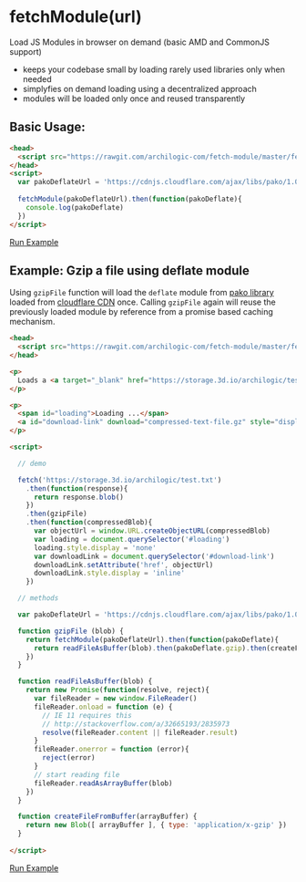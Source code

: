 # fetchModule(url)

Load JS Modules in browser on demand (basic AMD and CommonJS support)

* keeps your codebase small by loading rarely used libraries only when needed
* simplyfies on demand loading using a decentralized approach
* modules will be loaded only once and reused transparently

## Basic Usage:
```html
<head>
  <script src="https://rawgit.com/archilogic-com/fetch-module/master/fetch-module.js"></script>
</head>
<script>
  var pakoDeflateUrl = 'https://cdnjs.cloudflare.com/ajax/libs/pako/1.0.5/pako_deflate.min.js'
  
  fetchModule(pakoDeflateUrl).then(function(pakoDeflate){
    console.log(pakoDeflate)
  })
</script>
```
[Run Example](https://jsfiddle.net/3dio/o1xz594y/)

## Example: Gzip a file using deflate module

Using `gzipFile` function will load the `deflate` module from [pako library](https://www.npmjs.com/package/pako) loaded from [cloudflare CDN](https://cdnjs.cloudflare.com/ajax/libs/pako/1.0.5/pako_deflate.min.js) once. Calling `gzipFile` again will reuse the previously loaded module by reference from a promise based caching mechanism.

```html
<head>
  <script src="https://rawgit.com/archilogic-com/fetch-module/master/fetch-module.js"></script>
</head>

<p>
  Loads a <a target="_blank" href="https://storage.3d.io/archilogic/test.txt">text file</a> and creates a gzipped version for download.
</p>

<p>
  <span id="loading">Loading ...</span>
  <a id="download-link" download="compressed-text-file.gz" style="display:none;">Download compressed file</a>
</p>

<script>

  // demo

  fetch('https://storage.3d.io/archilogic/test.txt')
    .then(function(response){
      return response.blob()
    })
    .then(gzipFile)
    .then(function(compressedBlob){
      var objectUrl = window.URL.createObjectURL(compressedBlob)
      var loading = document.querySelector('#loading')
      loading.style.display = 'none'
      var downloadLink = document.querySelector('#download-link')
      downloadLink.setAttribute('href', objectUrl)
      downloadLink.style.display = 'inline'
    })

  // methods

  var pakoDeflateUrl = 'https://cdnjs.cloudflare.com/ajax/libs/pako/1.0.5/pako_deflate.min.js'

  function gzipFile (blob) {
    return fetchModule(pakoDeflateUrl).then(function(pakoDeflate){
      return readFileAsBuffer(blob).then(pakoDeflate.gzip).then(createFileFromBuffer)   
    })
  }

  function readFileAsBuffer(blob) {
    return new Promise(function(resolve, reject){
      var fileReader = new window.FileReader()
      fileReader.onload = function (e) {
        // IE 11 requires this
        // http://stackoverflow.com/a/32665193/2835973
        resolve(fileReader.content || fileReader.result)
      }
      fileReader.onerror = function (error){
        reject(error)
      }
      // start reading file
      fileReader.readAsArrayBuffer(blob)
    })
  }

  function createFileFromBuffer(arrayBuffer) {
    return new Blob([ arrayBuffer ], { type: 'application/x-gzip' })
  }
  
</script>
```
[Run Example](https://jsfiddle.net/3dio/39sq5vvy/)
